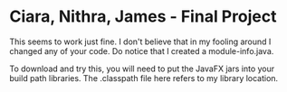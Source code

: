 # Ciara, Nithra, James - Final Project


This seems to work just fine. I don't believe that in my fooling around I changed any of your code. Do notice that I created a module-info.java.

To download and try this, you will need to put the JavaFX jars into your build path libraries. The .classpath file here refers to my library location.
